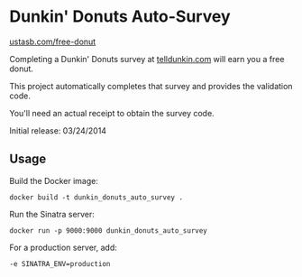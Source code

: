 # Dunkin' Donuts Auto-Survey

[ustasb.com/free-donut](http://ustasb.com/free-donut)

Completing a Dunkin' Donuts survey at [telldunkin.com](https://www.telldunkin.com/) will earn you a free donut.

This project automatically completes that survey and provides the validation code.

You'll need an actual receipt to obtain the survey code.

Initial release: 03/24/2014

## Usage

Build the Docker image:

    docker build -t dunkin_donuts_auto_survey .

Run the Sinatra server:

    docker run -p 9000:9000 dunkin_donuts_auto_survey

For a production server, add:

    -e SINATRA_ENV=production
